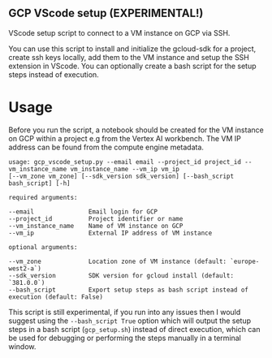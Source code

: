 ## GCP VScode setup (EXPERIMENTAL!)
VScode setup script to connect to a VM instance on GCP via SSH.

You can use this script to install and initialize the gcloud-sdk for a project, create ssh keys locally, add them to the VM instance and setup the SSH extension
in VScode. You can optionally create a bash script for the setup steps instead of execution.

# Usage
Before you run the script, a notebook should be created for the VM instance on GCP within a project e.g from the Vertex AI
workbench. The VM IP address can be found from the compute engine metadata.

```
usage: gcp_vscode_setup.py --email email --project_id project_id --vm_instance_name vm_instance_name --vm_ip vm_ip
[--vm_zone vm_zone] [--sdk_version sdk_version] [--bash_script bash_script] [-h]

required arguments:

--email               Email login for GCP
--project_id          Project identifier or name
--vm_instance_name    Name of VM instance on GCP
--vm_ip               External IP address of VM instance

optional arguments:

--vm_zone             Location zone of VM instance (default: `europe-west2-a`)
--sdk_version         SDK version for gcloud install (default: `381.0.0`)
--bash_script         Export setup steps as bash script instead of execution (default: False)
```

This script is still experimental, if you run into any issues then I would suggest using the `--bash_script True` option which will output the setup steps in a bash script (`gcp_setup.sh`) instead of direct execution, which can be used for debugging or performing the steps manually in a terminal window.
